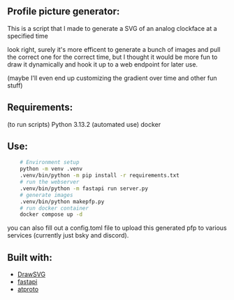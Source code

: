 ## Profile picture generator:
This is a script that I made to generate a SVG of an analog clockface at a specified time

look right, surely it's more efficent to generate a bunch of images and pull the correct one for the correct time, but I thought it would be more fun to draw it dynamically and hook it up to a web endpoint for later use.

(maybe I'll even end up customizing the gradient over time and other fun stuff)

## Requirements:
(to run scripts)
Python 3.13.2
(automated use)
docker

## Use:
```bash
    # Environment setup
    python -m venv .venv
    .venv/bin/python -m pip install -r requirements.txt    
    # run the webserver
    .venv/bin/python -m fastapi run server.py
    # generate images
    .venv/bin/python makepfp.py
    # run docker container
    docker compose up -d
```

you can also fill out a config.toml file to upload this generated pfp to various services (currently just bsky and discord).

## Built with:
- [DrawSVG](https://github.com/cduck/drawsvg)
- [fastapi](https://github.com/fastapi/fastapi)
- [atproto](https://github.com/MarshalX/atproto)
